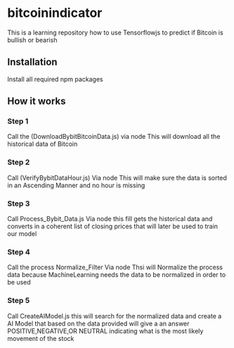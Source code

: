 # bitcoinindicator
This is a learning repository how to use Tensorflowjs to predict if Bitcoin is bullish or bearish

## Installation
Install all required npm packages

## How it works

### Step 1
Call the (DownloadBybitBitcoinData.js) via node
This will download all the historical data of Bitcoin

### Step 2
Call (VerifyBybitDataHour.js) Via node
This will make sure the data is sorted in an Ascending Manner and no hour is missing

### Step 3
Call Process_Bybit_Data.js Via node
this fill gets the historical data and converts in a coherent list of closing prices that will later be used to train our model

### Step 4
Call the process Normalize_Filter Via node
Thsi will Normalize the process data because MachineLearning needs the data to be normalized in order to be used

### Step 5
Call CreateAIModel.js this will search for the normalized data and create a AI Model that based on the data provided will give a an answer POSITIVE,NEGATIVE,OR NEUTRAL indicating what is the most likely movement of the stock

